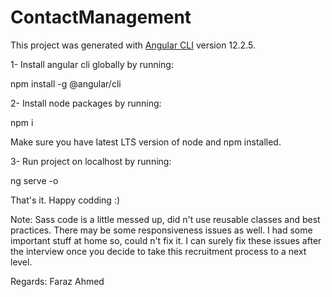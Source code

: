 # ContactManagement

This project was generated with [Angular CLI](https://github.com/angular/angular-cli) version 12.2.5.

1- Install angular cli globally by running:

npm install -g @angular/cli

2- Install node packages by running:

npm i

Make sure you have latest LTS version of node and npm installed.

3- Run project on localhost by running:

ng serve -o

That's it. Happy codding :)

Note: Sass code is a little messed up, did n't use reusable classes and best practices. There may be some responsiveness issues as well. I had some important stuff at home so, could n't fix it.
I can surely fix these issues after the interview once you decide to take this recruitment process to a next level.

Regards:
Faraz Ahmed
